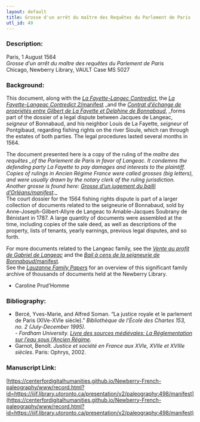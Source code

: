 ```yaml
---
layout: default
title: Grosse d'un arrêt du maître des Requêtes du Parlement de Paris
utl_id: 49
---
```


### Description:

Paris, 1 August 1564<br>
_Grosse d’un arrêt du maître des requêtes du Parlement de Paris_<br>
Chicago, Newberry Library, VAULT Case MS 5027

### Background:

This document, along with the [_La Fayette-Langec Contredict_](https://centerfordigitalhumanities.github.io/Newberry-French-paleography/www/record.html?id=494#1cb27a31-6484-4695-881e-27df681da8bc), the [_La Fayette-Langeac Contredict 2_/manifest](https://centerfordigitalhumanities.github.io/Newberry-French-paleography/www/record.html?id=https://iiif.library.utoronto.ca/presentation/v2/paleography:495#37155559-9606-4251-adb8-e20e246e2721) _and the _[_Contrat d’échange de propriétés entre Gilbert de La Fayette et Delphine de Bonnabaud_](https://centerfordigitalhumanities.github.io/Newberry-French-paleography/www/record.html?id=493#f017610c-046b-463a-9097-8c778dc6cdbb)_, _forms part of the dossier of a legal dispute between Jacques de Langeac, _seigneur_ of Bonnabaud, and his neighbor Louis de La Fayette, _seigneur_ of Pontgibaud, regarding fishing rights on the river Sioule, which ran through the estates of both parties. The legal procedures lasted several months in 1564.

The document presented here is a copy of the ruling of the _maître des requêtes __of the Parlement de Paris_ in favor of Langeac. It condemns the defending party La Fayette to pay damages and interests to the plaintiff. Copies of rulings in Ancien Régime France were called grosses (big letters), and were usually drawn by the notary clerk of the ruling jurisdiction. Another grosse is found here: [_Grosse d’un jugement du bailli d’Orléans_/manifest](https://centerfordigitalhumanities.github.io/Newberry-French-paleography/www/record.html?id=https://iiif.library.utoronto.ca/presentation/v2/paleography:467#de251fb3-88e7-4687-bcdf-eef6112380eb)_._<br>
The court dossier for the 1564 fishing rights dispute is part of a larger collection of documents related to the seigneurie of Bonnabaud, sold by Anne-Joseph-Gilbert-Allyre de Langeac to Amable-Jacques Soubrany de Bénistant in 1787. A large quantity of documents were assembled at the time, including copies of the sale deed, as well as descriptions of the property, lists of tenants, yearly earnings, previous legal disputes, and so forth.

For more documents related to the Langeac family, see the [_Vente au profit de Gabriel de Langeac_](https://centerfordigitalhumanities.github.io/Newberry-French-paleography/www/record.html?id=482#c4089820-b63d-4fa0-b97a-67ac4710f455) and the [_Bail à cens de la seigneurie de Bonnabaud_/manifest](https://centerfordigitalhumanities.github.io/Newberry-French-paleography/www/record.html?id=https://iiif.library.utoronto.ca/presentation/v2/paleography:491#e6a054cf-5a1b-49e2-90b3-43fa9d2541ab)_._<br>
See the <a href="http://newberry.org/lauzanne-family-papers">_Lauzanne Family Papers_</a> for an overview of this significant family archive of thousands of documents held at the Newberry Library.

- Caroline Prud’Homme

### Bibliography:

- Bercé, Yves-Marie, and Alfred Soman. “La justice royale et le parlement de Paris (XIVe-XVIe siècle).” _Bibliothèque de l’École des Chartes _153, no. 2 (July-December 1995).<br>
_-_ Fordham University_. _[_Livre des sources médiévales: La Réglementation sur l’eau sous l’Ancien Régime_](https://legacy.fordham.edu/halsall/french/eau.asp)_._
- Garnot, Benoît. _Justice et société en France aux XVIe, XVIIe et XVIIIe siècles_. Paris: Ophrys, 2002.

### Manuscript Link:

[https://centerfordigitalhumanities.github.io/Newberry-French-paleography/www/record.html?id=https://iiif.library.utoronto.ca/presentation/v2/paleography:498/manifest](https://centerfordigitalhumanities.github.io/Newberry-French-paleography/www/record.html?id=https://iiif.library.utoronto.ca/presentation/v2/paleography:498/manifest)
